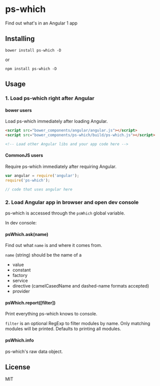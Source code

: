 # ps-which

Find out what's in an Angular 1 app

## Installing

`bower install ps-which -D`

or

`npm install ps-which -D`

## Usage

### 1. Load ps-which right after Angular

#### bower users

Load ps-which immediately after loading Angular.

```html
<script src="bower_components/angular/angular.js"></script>
<script src="bower_components/ps-which/build/ps-which.js"></script>

<!-- Load other Angular libs and your app code here -->
```

#### CommonJS users

Require ps-which immediately after requiring Angular.

```js
var angular = require('angular');
require('ps-which');

// code that uses angular here
```

### 2. Load Angular app in browser and open dev console

ps-which is accessed through the `psWhich` global variable.

In dev console:

#### psWhich.ask(name)

Find out what `name` is and where it comes from.

`name` (string) should be the name of a

- value
- constant
- factory
- service
- directive (camelCasedName and dashed-name formats accepted)
- provider

#### psWhich.report([filter])

Print everything ps-which knows to console.

`filter` is an optional RegExp to filter modules by name. Only matching modules will be printed. Defaults to printing all modules.

#### psWhich.info

ps-which's raw data object.

## License

MIT